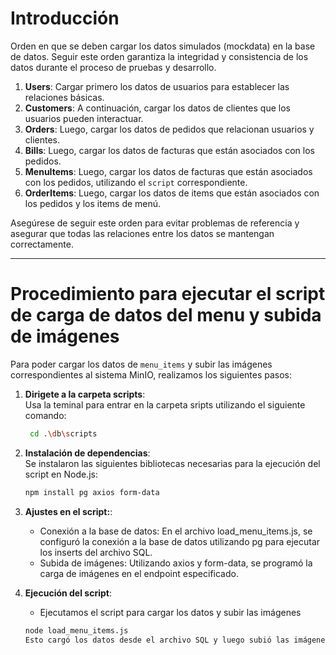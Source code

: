 # Introducción

Orden en que se deben cargar los datos simulados (mockdata) en la base de datos. Seguir este orden garantiza la integridad y consistencia de los datos durante el proceso de pruebas y desarrollo.

1. **Users**: Cargar primero los datos de usuarios para establecer las relaciones básicas.
2. **Customers**: A continuación, cargar los datos de clientes que los usuarios pueden interactuar.
3. **Orders**: Luego, cargar los datos de pedidos que relacionan usuarios y clientes.
4. **Bills**: Luego, cargar los datos de facturas que están asociados con los pedidos.
5. **MenuItems**: Luego, cargar los datos de facturas que están asociados con los pedidos, utilizando el `script` correspondiente.
6. **OrderItems**: Luego, cargar los datos de items que están asociados con los pedidos y los items de menú.

Asegúrese de seguir este orden para evitar problemas de referencia y asegurar que todas las relaciones entre los datos se mantengan correctamente.

---

# Procedimiento para ejecutar el script de carga de datos del menu y subida de imágenes

Para poder cargar los datos de `menu_items` y subir las imágenes correspondientes al sistema MinIO, realizamos los siguientes pasos:

1. **Dirigete a la carpeta scripts**:  
   Usa la teminal para entrar en la carpeta sripts utilizando el siguiente comando:

   ```bash
    cd .\db\scripts

   ```

2. **Instalación de dependencias**:  
   Se instalaron las siguientes bibliotecas necesarias para la ejecución del script en Node.js:

   ```bash
   npm install pg axios form-data
   ```

3. **Ajustes en el script:**:
   - Conexión a la base de datos: En el archivo load_menu_items.js, se configuró la conexión a la base de datos utilizando pg para ejecutar los inserts del archivo SQL.
   - Subida de imágenes: Utilizando axios y form-data, se programó la carga de imágenes en el endpoint especificado.
4. **Ejecución del script**:

   - Ejecutamos el script para cargar los datos y subir las imágenes

   ```bash
   node load_menu_items.js
   Esto cargó los datos desde el archivo SQL y luego subió las imágenes desde la carpeta `img_menu_items/` a MinIO, asociándolas a cada ítem del menú.



   ```
